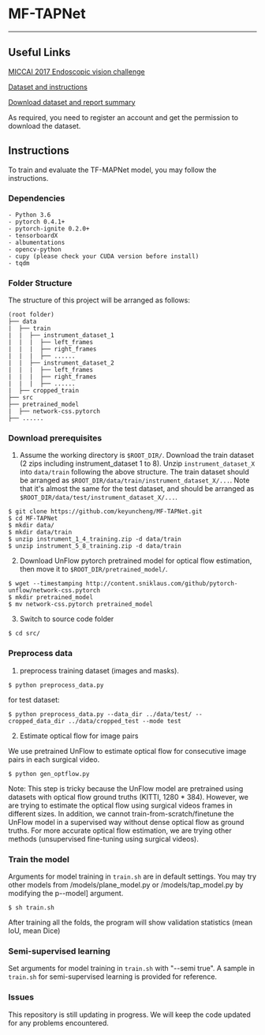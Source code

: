 MF-TAPNet
=============

----------------------------------------------------

Useful Links
------

[MICCAI 2017 Endoscopic vision challenge](https://endovissub2017-roboticinstrumentsegmentation.grand-challenge.org/)

[Dataset and instructions](
https://endovissub2017-roboticinstrumentsegmentation.grand-challenge.org/Data/)

[Download dataset and report summary](https://endovissub2017-roboticinstrumentsegmentation.grand-challenge.org/Downloads/)

As required, you need to register an account and get the permission to download the dataset.


Instructions
------

To train and evaluate the TF-MAPNet model, you may follow the instructions.


### Dependencies

```
- Python 3.6
- pytorch 0.4.1+
- pytorch-ignite 0.2.0+
- tensorboardX
- albumentations
- opencv-python
- cupy (please check your CUDA version before install)
- tqdm
```

### Folder Structure

The structure of this project will be arranged as follows:

```
(root folder)
├── data
|  ├── train
|  |  ├── instrument_dataset_1
|  |  |  ├── left_frames
|  |  |  ├── right_frames
|  |  |  ├── ......
|  |  ├── instrument_dataset_2
|  |  |  ├── left_frames
|  |  |  ├── right_frames
|  |  |  ├── ......
|  ├── cropped_train
├── src
├── pretrained_model
|  ├── network-css.pytorch
├── ......
```

### Download prerequisites


1. Assume the working directory is ``$ROOT_DIR/``. Download the train dataset (2 zips including instrument_dataset 1 to 8). Unzip ``instrument_dataset_X`` into ``data/train`` following the above structure. The train dataset should be arranged as ``$ROOT_DIR/data/train/instrument_dataset_X/...``. Note that it's almost the same for the test dataset, and should be arranged as ``$ROOT_DIR/data/test/instrument_dataset_X/...``.

```
$ git clone https://github.com/keyuncheng/MF-TAPNet.git
$ cd MF-TAPNet
$ mkdir data/
$ mkdir data/train
$ unzip instrument_1_4_training.zip -d data/train
$ unzip instrument_5_8_training.zip -d data/train
```

2. Download UnFlow pytorch pretrained model for optical flow estimation, then move it to ``$ROOT_DIR/pretrained_model/``.

```
$ wget --timestamping http://content.sniklaus.com/github/pytorch-unflow/network-css.pytorch
$ mkdir pretrained_model
$ mv network-css.pytorch pretrained_model
```

3. Switch to source code folder

```
$ cd src/
```

### Preprocess data

1. preprocess training dataset (images and masks).

```
$ python preprocess_data.py
```

for test dataset:

```
$ python preprocess_data.py --data_dir ../data/test/ --cropped_data_dir ../data/cropped_test --mode test
```


2. Estimate optical flow for image pairs

We use pretrained UnFlow to estimate optical flow for consecutive image pairs in each surgical video. 

```
$ python gen_optflow.py
```

Note: This step is tricky because the UnFlow model are pretrained using datasets with optical flow ground truths (KITTI, 1280 * 384). However, we are trying to estimate the optical flow using surgical videos frames in different sizes. In addition, we cannot train-from-scratch/finetune the UnFlow model in a supervised way without dense optical flow as ground truths. For more accurate optical flow estimation, we are trying other methods (unsupervised fine-tuning using surgical videos).


### Train the model

Arguments for model training in ``train.sh`` are in default settings. You may try other models from /models/plane_model.py or /models/tap_model.py by modifying the p--model] argument.

```
$ sh train.sh
```

After training all the folds, the program will show validation statistics (mean IoU, mean Dice)


### Semi-supervised learning

Set arguments for model training in ``train.sh`` with "--semi true". A sample in ``train.sh`` for semi-supervised learning is provided for reference.


### Issues

This repository is still updating in progress. We will keep the code updated for any problems encountered.
